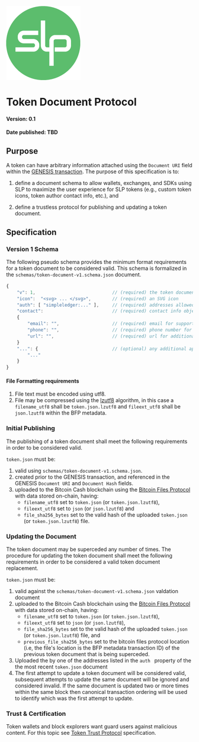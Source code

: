 ![Simple Ledger Protocol](images/SLP-logo-solid-200.png)



# Token Document Protocol

#### Version: 0.1
#### Date published: TBD

## Purpose

A token can have arbitrary information attached using the `Document URI` field within the [GENESIS transaction](https://github.com/simpleledger/slp-specifications/blob/master/slp-token-type-1.md#genesis---token-genesis-transaction).  The purpose of this specification is to:

1. define a document schema to allow wallets, exchanges, and SDKs using SLP to maximize the user experience for SLP tokens (e.g., custom token icons, token author contact info, etc.), and

2. define a trustless protocol for publishing and updating a token document.

## Specification

### Version 1 Schema

The following pseudo schema provides the minimum format requirements for a token document to be considered valid. This schema is formalized in the `schemas/token-document-v1.schema.json` document.  

```js
{
    "v": 1,                             // (required) the token document schema version
    "icon":  "<svg> ... </svg>",        // (required) an SVG icon
    "auth": [ "simpleledger:..." ],     // (required) addresses allowed to replace this document
    "contact":                          // (required) contact info object
    {                              
        "email": "",                    // (required) email for support
        "phone": "",                    // (required) phone number for support
        "url": "",                      // (required) url for additional token details
    }
    "...": {                            // (optional) any additional app specific data
        "..."                         
    }
}
```

#### File Formatting requirements
1) File text must be encoded using utf8.
2) File may be compressed using the [lzutf8](https://github.com/rotemdan/lzutf8.js) algorithm, in this case a `filename_utf8` shall be `token.json.lzutf8` and `fileext_utf8` shall be `json.lzutf8` within the BFP metadata.

### Initial Publishing

The publishing of a token document shall meet the following requirements in order to be considered valid.

`token.json` must be: 

1. valid using `schemas/token-document-v1.schema.json`.
2. created prior to the GENESIS transaction, and referenced in the GENESIS `Document URI` and `Document Hash` fields.
3. uploaded to the Bitcoin Cash blockchain using the [Bitcoin Files Protocol](https://github.com/simpleledger/slp-specifications/blob/master/bitcoinfiles.md) with data stored on-chain, having:
    - `filename_utf8` set to `token.json` (or `token.json.lzutf8`), 
    - `fileext_utf8` set to `json` (or `json.lzutf8`) and 
    - `file_sha256_bytes` set to the valid hash of the uploaded `token.json` (or `token.json.lzutf8`) file.

### Updating the Document

The token document may be superceded any number of times.  The procedure for updating the token document shall meet the following requirements in order to be considered a valid token document replacement.

`token.json` must be:

1. valid against the `schemas/token-document-v1.schema.json` valdation document
2. uploaded to the Bitcoin Cash blockchain using the [Bitcoin Files Protocol](https://github.com/simpleledger/slp-specifications/blob/master/bitcoinfiles.md) with data stored on-chain, having: 
    - `filename_utf8` set to `token.json` (or `token.json.lzutf8`),  
    - `fileext_utf8` set to `json` (or `json.lzutf8`), 
    - `file_sha256_bytes` set to the valid hash of the uploaded `token.json` (or `token.json.lzutf8`) file, and 
    - `previous_file_sha256_bytes` set to the bitcoin files protocol location (i.e, the file's location is the BFP metadata transaction ID) of the previous token document that is being superceded.
3. Uploaded the by one of the addresses listed in the `auth ` property of the the most recent `token.json` document
4. The first attempt to update a token document will be considered valid, subsequent attempts to update the same document will be ignored and considered invalid.  If the same document is updated two or more times within the same block then canonical transaction ordering will be used to identify which was the first attempt to update.

### Trust & Certification

Token wallets and block explorers want guard users against malicious content.  For this topic see [Token Trust Protocol](https://github.com/simpleledger/slp-specifications/blob/token-documents/slp-token-trust.md) specification.